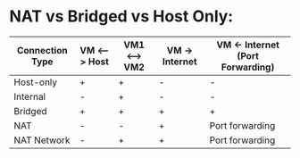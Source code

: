 # NAT vs Bridged vs Host Only:

| Connection Type | VM <--> Host | VM1 <--> VM2 | VM -> Internet | VM <- Internet (Port Forwarding) |
|-----------------|------------|------------|----------------|----------------------------------|
| Host-only       | +          | +          | -              | -                                |
| Internal        | -          | +          | -              | -                                |
| Bridged         | +          | +          | +              | +                                |
| NAT             | -          | -          | +              | Port forwarding                  |
| NAT Network     | -          | +          | +              | Port forwarding                  |





